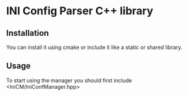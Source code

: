 # INI Config Parser C++ library

## Installation
You can install it using cmake or include it like a static or shared library.

## Usage
To start using the manager you should first include <IniCM/IniConfManager.hpp>